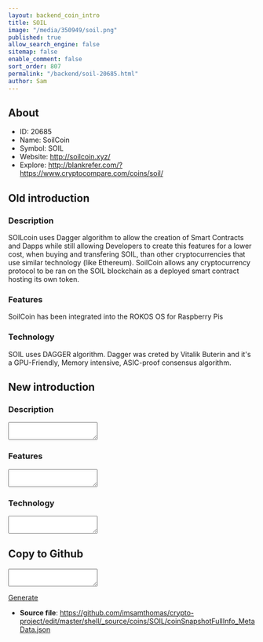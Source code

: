 ```yaml
---
layout: backend_coin_intro
title: SOIL
image: "/media/350949/soil.png"
published: true
allow_search_engine: false
sitemap: false
enable_comment: false
sort_order: 807
permalink: "/backend/soil-20685.html"
author: Sam
---
```


## About

- ID: 20685
- Name: SoilCoin
- Symbol: SOIL
- Website: http://soilcoin.xyz/
- Explore: http://blankrefer.com/?https://www.cryptocompare.com/coins/soil/


## Old introduction

### Description

<p><span>SOILcoin uses Dagger algorithm to allow the creation of Smart Contracts and Dapps while still allowing Developers to create this features for a lower cost, when buying and transfering SOIL, than other cryptocurrencies that use similar technology (like Ethereum). SoilCoin allows any cryptocurrency protocol to be ran on the SOIL blockchain as a deployed smart contract hosting its own token.</span></p>

### Features
<p>SoilCoin has been integrated into the ROKOS OS for Raspberry Pis</p>

### Technology
<p><span>SOIL uses DAGGER algorithm. Dagger was creted by Vitalik Buterin and it&#39;s a GPU-Friendly, Memory intensive, ASIC-proof consensus algorithm.</span></p>



## New introduction


### Description
<textarea id="meta_description" name="description"></textarea>

### Features
<textarea id="meta_features" name="features"></textarea>

### Technology
<textarea id="meta_technology" name="technology"></textarea>


## Copy to Github

<textarea id="coinsnapshotfullinfo_metadata"></textarea>

<a href="#gen" onclick="generateMetaDatJson()">Generate</a>

- **Source file**: <a href="https://github.com/imsamthomas/crypto-project/edit/master/shell/_source/coins/SOIL/coinSnapshotFullInfo_MetaData.json">https://github.com/imsamthomas/crypto-project/edit/master/shell/_source/coins/SOIL/coinSnapshotFullInfo_MetaData.json</a>

